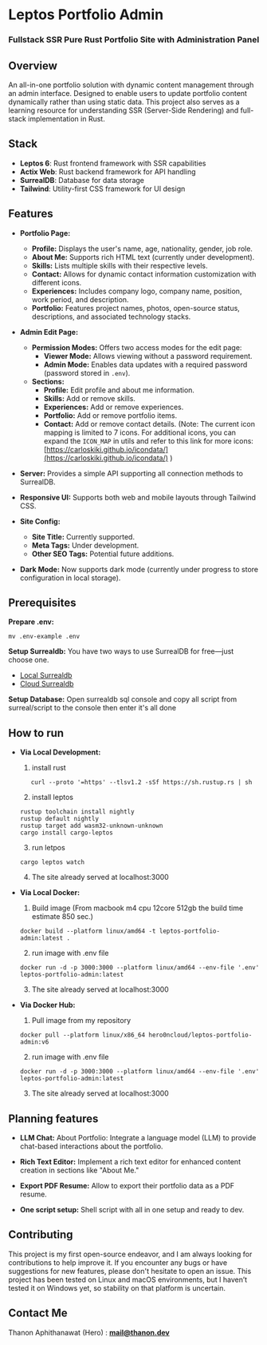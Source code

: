 # Leptos Portfolio Admin
### Fullstack SSR Pure Rust Portfolio Site with Administration Panel

## **Overview**

An all-in-one portfolio solution with dynamic content management through an admin interface. Designed to enable users to update portfolio content dynamically rather than using static data. This project also serves as a learning resource for understanding SSR (Server-Side Rendering) and full-stack implementation in Rust.

## **Stack**
- **Leptos 6**: Rust frontend framework with SSR capabilities
- **Actix Web**: Rust backend framework for API handling
- **SurrealDB**: Database for data storage
- **Tailwind**:  Utility-first CSS framework for UI design

## **Features**

- **Portfolio Page:**
  - **Profile:** Displays the user's name, age, nationality, gender, job role.
  - **About Me:** Supports rich HTML text (currently under development).
  - **Skills:** Lists multiple skills with their respective levels.
  - **Contact:** Allows for dynamic contact information customization with different icons.
  - **Experiences:** Includes company logo, company name, position, work period, and description.
  - **Portfolio:** Features project names, photos, open-source status, descriptions, and associated technology stacks.

- **Admin Edit Page:**
  - **Permission Modes:** Offers two access modes for the edit page:
    - **Viewer Mode:** Allows viewing without a password requirement.
    - **Admin Mode:** Enables data updates with a required password (password stored in `.env`).
  - **Sections:**
    - **Profile:** Edit profile and about me information.
    - **Skills:** Add or remove skills.
    - **Experiences:** Add or remove experiences.
    - **Portfolio:** Add or remove portfolio items.
    - **Contact:** Add or remove contact details.
      (Note: The current icon mapping is limited to 7 icons. For additional icons, you can expand the `ICON_MAP` in utils and refer to this link for more icons: [https://carloskiki.github.io/icondata/](https://carloskiki.github.io/icondata/) )


- **Server:** Provides a simple API supporting all connection methods to SurrealDB.
- **Responsive UI:** Supports both web and mobile layouts through Tailwind CSS.
- **Site Config:**
  - **Site Title:** Currently supported.
  - **Meta Tags:** Under development.
  - **Other SEO Tags:** Potential future additions.
- **Dark Mode:** Now supports dark mode (currently under progress to store configuration in local storage).


## **Prerequisites**

   **Prepare .env:**
  ```
  mv .env-example .env
  ```
   **Setup Surrealdb:**
  You have two ways to use SurrealDB for free—just choose one.
   - [Local Surrealdb](https://surrealdb.com/install)
   - [Cloud Surrealdb](https://surrealist.app/)

   **Setup Database:**
   Open surrealdb sql console and copy all script from surreal/script to the console then  enter it's all done 

## **How to run**
- **Via Local Development:**
  1. install rust
  ```
     curl --proto '=https' --tlsv1.2 -sSf https://sh.rustup.rs | sh
  ```  
  2. install leptos
  ```
  rustup toolchain install nightly
  rustup default nightly
  rustup target add wasm32-unknown-unknown
  cargo install cargo-leptos
  ```
  3. run letpos
  ```
  cargo leptos watch
  ```
  4. The site already served at localhost:3000

- **Via Local Docker:**
  1. Build image (From macbook m4 cpu 12core 512gb the build time estimate 850 sec.)
  ```
  docker build --platform linux/amd64 -t leptos-portfolio-admin:latest . 
  ```
  2. run image with .env file
  ```
  docker run -d -p 3000:3000 --platform linux/amd64 --env-file '.env' leptos-portfolio-admin:latest
  ```
  3. The site already served at localhost:3000

- **Via Docker Hub:**
  1. Pull image from my repository
  ```
  docker pull --platform linux/x86_64 hero0ncloud/leptos-portfolio-admin:v6
  ```
  2. run image with .env file
  ```
  docker run -d -p 3000:3000 --platform linux/amd64 --env-file '.env' leptos-portfolio-admin:latest
  ```
  3. The site already served at localhost:3000
## **Planning features** 
- **LLM Chat:**
 About Portfolio: Integrate a language model (LLM) to provide chat-based interactions about the portfolio.
- **Rich Text Editor:**
 Implement a rich text editor for enhanced content creation in sections like "About Me."
- **Export PDF Resume:**
 Allow to export their portfolio data as a PDF resume.

- **One script setup:**
 Shell script with all in one setup and ready to dev.

## **Contributing**
This project is my first open-source endeavor, and I am always looking for contributions to help improve it. If you encounter any bugs or have suggestions for new features, please don't hesitate to open an issue. This project has been tested on Linux and macOS environments, but I haven’t tested it on Windows yet, so stability on that platform is uncertain. 

## **Contact Me**
Thanon Aphithanawat (Hero) :   **mail@thanon.dev**
